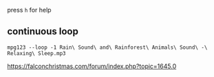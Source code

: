 press `h` for help

## continuous loop

`mpg123 --loop -1 Rain\ Sound\ and\ Rainforest\ Animals\ Sound\ -\ Relaxing\ Sleep.mp3`

https://falconchristmas.com/forum/index.php?topic=1645.0
